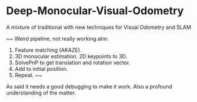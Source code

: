 # Deep-Monocular-Visual-Odometry
A mixture of traditional with new techniques for Visual Odometry and SLAM


~~
Weird pipeline, not really working atm:

1. Feature matching (AKAZE).
2. 3D monocular estimation. 2D keypoints to 3D.
3. SolvePnP to get translation and rotation vector.
4. Add to initial position.
5. Repeat.
~~

As said it needs a good debugging to make it work. Also a profound understanding of the matter.
